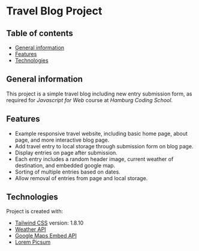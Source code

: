 # Travel Blog Project
## Table of contents
* [General information](#general-information)
* [Features](#features)
* [Technologies](#technologies)

## General information
This project is a simple travel blog including new entry submission form, as required for _Javascript for Web_ course at _Hamburg Coding School_.

## Features
* Example responsive travel website, including basic home page, about page, and more interactive blog page.
* Add travel entry to local storage through submission form on blog page.
* Display entries on page after submission.
* Each entry includes a random header image, current weather of destination, and embedded google map.
* Sorting of multiple entries based on dates.
* Allow removal of entries from page and local storage.

## Technologies
Project is created with:
* [Tailwind CSS](https://tailwindcss.com/ "TailwindCSS Homepage") version: 1.8.10
* [Weather API](https://openweathermap.org/api "Weather API documentation")
* [Google Maps Embed API](https://developers.google.com/maps/documentation/embed/get-started "Google Maps Embed API documentation")
* [Lorem Picsum](https://picsum.photos/ "Lorem Picsum main page") 
